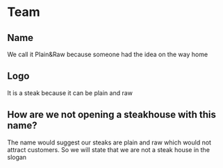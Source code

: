 # Team

## Name

We call it Plain&Raw because someone had the idea on the way home

## Logo

It is a steak because it can be plain and raw

## How are we not opening a steakhouse with this name?

The name would suggest our steaks are plain and raw which would not attract customers.
So we will state that we are not a steak house in the slogan